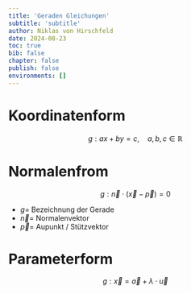 ```yaml
---
title: 'Geraden Gleichungen'
subtitle: 'subtitle'
author: Niklas von Hirschfeld
date: 2024-08-23
toc: true
bib: false
chapter: false
publish: false
environments: []
---
```



# Koordinatenform

$$
g: ax + by = c, \quad a,b,c \in \mathbb{R}
$$

# Normalenfrom

$$
g: \vec{n} \cdot (\vec{x} - \vec{p})=0
$$

- $g =$ Bezeichnung der Gerade
- $\vec{n} =$ Normalenvektor
- $\vec{p} =$ Aupunkt / Stützvektor

# Parameterform

$$
g: \vec{x} = \vec{a} + \lambda \cdot \vec{u}
$$
